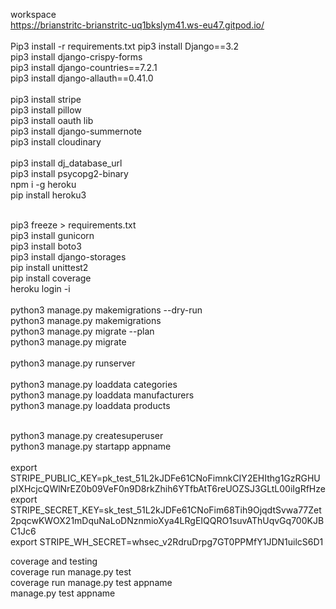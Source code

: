 workspace <br>
https://brianstritc-brianstritc-uq1bkslym41.ws-eu47.gitpod.io/ <br>
<br>
Pip3 install -r requirements.txt
pip3 install Django==3.2 <br>
pip3 install django-crispy-forms <br>
pip3 install django-countries==7.2.1 <br>
pip3 install django-allauth==0.41.0 <br>
<br>
pip3 install stripe <br>
pip3 install pillow <br>
pip3 install oauth lib <br>
pip3 install django-summernote <br>
pip3 install cloudinary <br>
<br>
pip3 install dj_database_url <br>
pip3 install psycopg2-binary <br>
npm i -g heroku <br>
pip install heroku3 <br>

<br>
pip3 freeze > requirements.txt <br>
pip3 install gunicorn <br>
pip3 install boto3 <br>
pip3 install django-storages <br>
pip install unittest2 <br>
pip install coverage <br>
heroku login -i <br>
<br>
python3 manage.py makemigrations --dry-run <br>
python3 manage.py makemigrations <br>
python3 manage.py migrate --plan <br>
python3 manage.py migrate <br>
<br> 
python3 manage.py runserver <br> 
<br> 
python3 manage.py loaddata categories <br>
python3 manage.py loaddata manufacturers <br>
python3 manage.py loaddata products <br>
<br>

python3 manage.py createsuperuser <br>
python3 manage.py startapp appname <br>
<br>
export STRIPE_PUBLIC_KEY=pk_test_51L2kJDFe61CNoFimnkCIY2EHIthg1GzRGHUpIXHcjcQWlNrEZ0b09VeF0n9D8rkZhih6YTfbAtT6reUOZSJ3GLtL00iIgRfHze
<br>
export STRIPE_SECRET_KEY=sk_test_51L2kJDFe61CNoFim68Tih9OjqdtSvwa77Zet2pqcwKWOX21mDquNaLoDNznmioXya4LRgEIQQRO1suvAThUqvGq700KJBC1Jc6
<br>
export STRIPE_WH_SECRET=whsec_v2RdruDrpg7GT0PPMfY1JDN1uilcS6D1



coverage and testing <br>
coverage run manage.py test <br>
coverage run manage.py test appname<br>
manage.py test appname <br>



